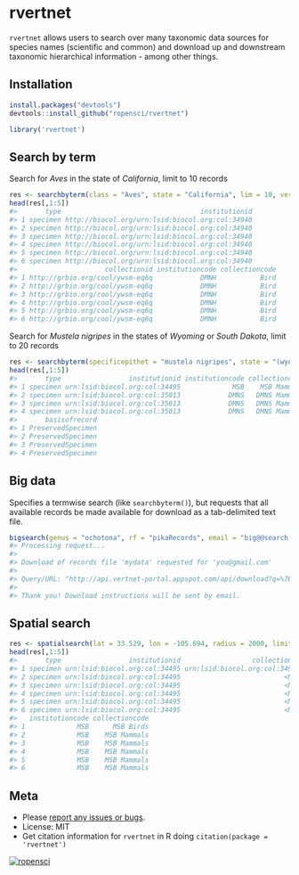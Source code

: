 rvertnet
=======



`rvertnet` allows users to search over many taxonomic data sources for species names (scientific and common) and download up and downstream taxonomic hierarchical information - among other things.

## Installation



```r
install.packages("devtools")
devtools::install_github("ropensci/rvertnet")
```


```r
library('rvertnet')
```

## Search by term

Search for _Aves_ in the state of _California_, limit to 10 records



```r
res <- searchbyterm(class = "Aves", state = "California", lim = 10, verbose = FALSE)
head(res[,1:5])
#>       type                                   institutionid
#> 1 specimen http://biocol.org/urn:lsid:biocol.org:col:34940
#> 2 specimen http://biocol.org/urn:lsid:biocol.org:col:34940
#> 3 specimen http://biocol.org/urn:lsid:biocol.org:col:34940
#> 4 specimen http://biocol.org/urn:lsid:biocol.org:col:34940
#> 5 specimen http://biocol.org/urn:lsid:biocol.org:col:34940
#> 6 specimen http://biocol.org/urn:lsid:biocol.org:col:34940
#>                      collectionid institutioncode collectioncode
#> 1 http://grbio.org/cool/ywsm-eq6q            DMNH           Bird
#> 2 http://grbio.org/cool/ywsm-eq6q            DMNH           Bird
#> 3 http://grbio.org/cool/ywsm-eq6q            DMNH           Bird
#> 4 http://grbio.org/cool/ywsm-eq6q            DMNH           Bird
#> 5 http://grbio.org/cool/ywsm-eq6q            DMNH           Bird
#> 6 http://grbio.org/cool/ywsm-eq6q            DMNH           Bird
```

Search for _Mustela nigripes_ in the states of _Wyoming_ or _South Dakota_, limit to 20 records


```r
res <- searchbyterm(specificepithet = "mustela nigripes", state = "(wyoming OR south dakota)", limit = 20, verbose=FALSE)
head(res[,1:5])
#>       type                 institutionid institutioncode collectioncode
#> 1 specimen urn:lsid:biocol.org:col:34495             MSB    MSB Mammals
#> 2 specimen urn:lsid:biocol.org:col:35013            DMNS   DMNS Mammals
#> 3 specimen urn:lsid:biocol.org:col:35013            DMNS   DMNS Mammals
#> 4 specimen urn:lsid:biocol.org:col:35013            DMNS   DMNS Mammals
#>       basisofrecord
#> 1 PreservedSpecimen
#> 2 PreservedSpecimen
#> 3 PreservedSpecimen
#> 4 PreservedSpecimen
```

## Big data

Specifies a termwise search (like `searchbyterm()`), but requests that all available records be made available for download as a tab-delimited text file.


```r
bigsearch(genus = "ochotona", rf = "pikaRecords", email = "big@@search.luv")
#> Processing request...
#> 
#> Download of records file 'mydata' requested for 'you@gmail.com'
#> 
#> Query/URL: "http://api.vertnet-portal.appspot.com/api/download?q=%7B%22q%22:%22genus:ochotona%22,%22n%22:%22mydata%22,%22e%22:%22you@gmail.com%22%7D"
#> 
#> Thank you! Download instructions will be sent by email.
```

## Spatial search


```r
res <- spatialsearch(lat = 33.529, lon = -105.694, radius = 2000, limit = 10, verbose = FALSE)
head(res[,1:5])
#>       type                 institutionid                  collectionid
#> 1 specimen urn:lsid:biocol.org:col:34495 urn:lsid:biocol.org:col:34950
#> 2 specimen urn:lsid:biocol.org:col:34495                          <NA>
#> 3 specimen urn:lsid:biocol.org:col:34495                          <NA>
#> 4 specimen urn:lsid:biocol.org:col:34495                          <NA>
#> 5 specimen urn:lsid:biocol.org:col:34495                          <NA>
#> 6 specimen urn:lsid:biocol.org:col:34495                          <NA>
#>   institutioncode collectioncode
#> 1             MSB      MSB Birds
#> 2             MSB    MSB Mammals
#> 3             MSB    MSB Mammals
#> 4             MSB    MSB Mammals
#> 5             MSB    MSB Mammals
#> 6             MSB    MSB Mammals
```

## Meta

* Please [report any issues or bugs](https://github.com/ropensci/rvertnet/issues).
* License: MIT
* Get citation information for `rvertnet` in R doing `citation(package = 'rvertnet')`

[![ropensci](http://ropensci.org/public_images/github_footer.png)](http://ropensci.org)
